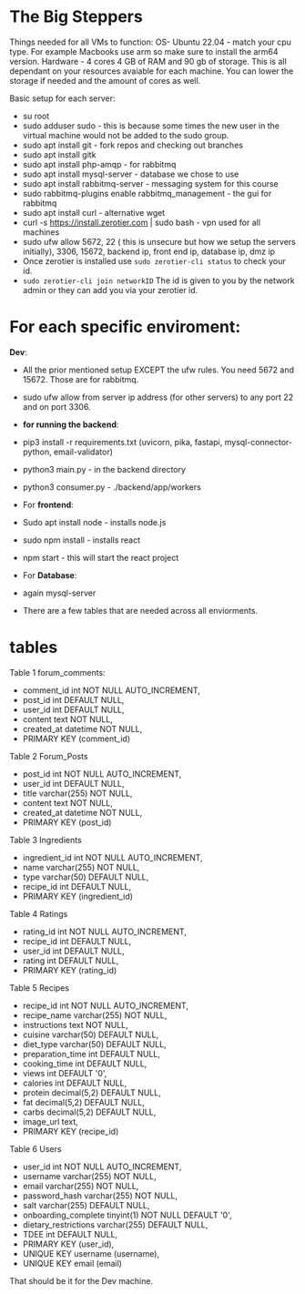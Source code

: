 # The Big Steppers









Things needed for all VMs to function:
OS- Ubuntu 22.04 - match your cpu type. For example Macbooks use arm so make sure to install the arm64 version.
Hardware - 4 cores 4 GB of RAM and 90 gb of storage. This is all dependant on your resources avaiable for each machine. You can lower the storage if needed and the amount of cores as well.

Basic setup for each server:
- su root
- sudo adduser <username> sudo - this is because some times the new user in the virtual machine would not be added to the sudo group.
- sudo apt install git - fork repos and checking out branches
- sudo apt install gitk
- sudo apt install php-amqp - for rabbitmq
- sudo apt install mysql-server - database we chose to use
- sudo apt install rabbitmq-server - messaging system for this course
- sudo rabbitmq-plugins enable rabbitmq_management - the gui for rabbitmq
- sudo apt install curl - alternative wget
- curl -s https://install.zerotier.com | sudo bash - vpn used for all machines
- sudo ufw allow 5672, 22 ( this is unsecure but how we setup the servers initially), 3306, 15672, backend ip, front end ip, database ip, dmz ip
- Once zerotier is installed use `sudo zerotier-cli status` to check your id.
- `sudo zerotier-cli join networkID` The id is given to you by the network admin or they can add you via your zerotier id.

# For each specific enviroment:
**Dev**:
- All the prior mentioned setup EXCEPT the ufw rules. You need 5672 and 15672. Those are for rabbitmq.
- sudo ufw allow from server ip address (for other servers) to any port 22 and on port 3306.
- **for running the backend**:
- pip3 install -r requirements.txt (uvicorn, pika, fastapi, mysql-connector-python, email-validator)
- python3 main.py - in the backend directory
- python3 consumer.py - ./backend/app/workers
- For **frontend**:
- Sudo apt install node - installs node.js
- sudo npm install - installs react
- npm start - this will start the react project

- For **Database**:
- again mysql-server
- There are a few tables that are needed across all enviorments.
# tables
Table 1 forum_comments:
- comment_id int NOT NULL AUTO_INCREMENT,
- post_id int DEFAULT NULL,
- user_id int DEFAULT NULL,
- content text NOT NULL,
- created_at datetime NOT NULL,
- PRIMARY KEY (comment_id)

Table 2 Forum_Posts
- post_id int NOT NULL AUTO_INCREMENT,
- user_id int DEFAULT NULL,
- title varchar(255) NOT NULL,
- content text NOT NULL,
- created_at datetime NOT NULL,
- PRIMARY KEY (post_id)

Table 3 Ingredients
- ingredient_id int NOT NULL AUTO_INCREMENT,
- name varchar(255) NOT NULL,
- type varchar(50) DEFAULT NULL,
- recipe_id int DEFAULT NULL,
- PRIMARY KEY (ingredient_id)

Table 4 Ratings
- rating_id int NOT NULL AUTO_INCREMENT,
- recipe_id int DEFAULT NULL,
- user_id int DEFAULT NULL,
- rating int DEFAULT NULL,
- PRIMARY KEY (rating_id)

Table 5 Recipes
- recipe_id int NOT NULL AUTO_INCREMENT,
- recipe_name varchar(255) NOT NULL,
- instructions text NOT NULL,
- cuisine varchar(50) DEFAULT NULL,
- diet_type varchar(50) DEFAULT NULL,
- preparation_time int DEFAULT NULL,
- cooking_time int DEFAULT NULL,
- views int DEFAULT '0',
- calories int DEFAULT NULL,
- protein decimal(5,2) DEFAULT NULL,
- fat decimal(5,2) DEFAULT NULL,
- carbs decimal(5,2) DEFAULT NULL,
- image_url text,
- PRIMARY KEY (recipe_id)

Table 6 Users
- user_id int NOT NULL AUTO_INCREMENT,
- username varchar(255) NOT NULL,
- email varchar(255) NOT NULL,
- password_hash varchar(255) NOT NULL,
- salt varchar(255) DEFAULT NULL,
- onboarding_complete tinyint(1) NOT NULL DEFAULT '0',
- dietary_restrictions varchar(255) DEFAULT NULL,
- TDEE int DEFAULT NULL,
- PRIMARY KEY (user_id),
- UNIQUE KEY username (username),
- UNIQUE KEY email (email)
    
That should be it for the Dev machine.












            

    
